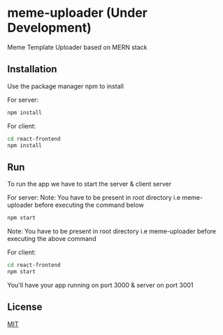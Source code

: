 # meme-uploader (Under Development)
Meme Template Uploader based on MERN stack


## Installation
Use the package manager npm to install

For server:
```bash
npm install
```

For client:
```bash
cd react-frontend
npm install
```

## Run

To run the app we have to start the server & client server

For server:
Note: You have to be present in root directory i.e meme-uploader before executing the command below
```bash
npm start
```
Note: You have to be present in root directory i.e meme-uploader before executing the above command

For client:
```bash
cd react-frontend
npm start
```

You'll have your app running on port 3000 & server on port 3001

## License
[MIT](https://choosealicense.com/licenses/mit/)
